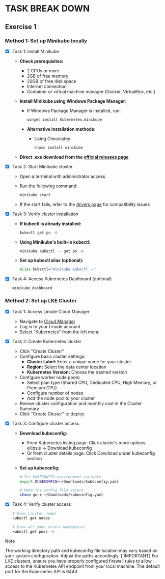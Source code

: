 # TASK BREAK DOWN

## Exercise 1

### Method 1: Set up Minikube locally

- [x] Task 1: Install Minikube
  - **Check prerequisites:**
    - 2 CPUs or more
    - 2GB of free memory
    - 20GB of free disk space
    - Internet connection
    - Container or virtual machine manager (Docker, VirtualBox, etc.)
  
  - **Install Minikube using Windows Package Manager:**
    - If Windows Package Manager is installed, run:

      ```bash
      winget install Kubernetes.minikube
      ```

    - **Alternative installation methods:**
      - Using Chocolatey:

        ```bash
        choco install minikube
        ```

  - **Direct .exe download from the [official releases page](https://github.com/kubernetes/minikube/releases/latest/download/minikube-installer.exe)**

- [x] Task 2: Start Minikube cluster
  - Open a terminal with administrator access
  - Run the following command:

    ```bash
    minikube start
    ```

  - If the start fails, refer to the [drivers page](https://minikube.sigs.k8s.io/docs/drivers/) for compatibility issues

- [x] Task 3: Verify cluster installation
  - **If kubectl is already installed:**

    ```bash
    kubectl get po -A
    ```
  
  - **Using Minikube's built-in kubectl:**

    ```bash
    minikube kubectl -- get po -A
    ```
  
  - **Set up kubectl alias (optional):**

    ```bash
    alias kubectl="minikube kubectl --"
    ```

- [x] Task 4: Access Kubernetes Dashboard (optional)

  ```bash
  minikube dashboard
  ```

### Method 2: Set up LKE Cluster

- [x] Task 1: Access Linode Cloud Manager
  - Navigate to [Cloud Manager](https://cloud.linode.com)
  - Log in to your Linode account
  - Select "Kubernetes" from the left menu

- [x] Task 2: Create Kubernetes cluster
  - Click "Create Cluster"
  - Configure basic cluster settings:
    - **Cluster Label:** Enter a unique name for your cluster
    - **Region:** Select the data center location
    - **Kubernetes Version:** Choose the desired version
  - Configure worker node pools:
    - Select plan type (Shared CPU, Dedicated CPU, High Memory, or Premium CPU)
    - Configure number of nodes
    - Add the node pool to your cluster
  - Review cluster configuration and monthly cost in the Cluster Summary
  - Click "Create Cluster" to deploy

- [x] Task 3: Configure cluster access
  - **Download kubeconfig:**
    - From Kubernetes listing page: Click cluster's more options ellipsis → Download kubeconfig
    - Or from cluster details page: Click Download under kubeconfig section
  
  - **Set up kubeconfig:**

    ```bash
    # Set KUBECONFIG environment variable
    export KUBECONFIG=~/Downloads/kubeconfig.yaml
    
    # Make the config file secure
    chmod go-r ~/Downloads/kubeconfig.yaml
    ```

- [x] Task 4: Verify cluster access

  ```bash
  # View cluster nodes
  kubectl get nodes
  
  # View all pods across namespaces
  kubectl get pods -A
  ```

> [!NOTE]
> The working directory path and kubeconfig file location may vary based on your system configuration. Adjust the paths accordingly.
> [!IMPORTANT]
> For LKE clusters, ensure you have properly configured firewall rules to allow access to the Kubernetes API endpoint from your local machine. The default port for the Kubernetes API is 6443.
